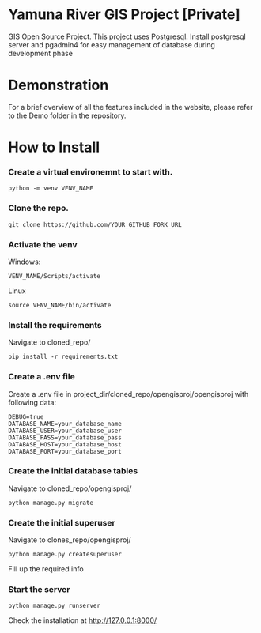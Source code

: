 ﻿# Yamuna River GIS Project [Private]
GIS Open Source Project.
This project uses Postgresql. Install postgresql server and pgadmin4 for easy
management of database during development phase

# Demonstration
For a brief overview of all the features included in the website, please refer to the Demo folder in the repository.   

# How to Install

### Create a virtual environemnt to start with.
```
python -m venv VENV_NAME
```

### Clone the repo.
```
git clone https://github.com/YOUR_GITHUB_FORK_URL
```

### Activate the venv
Windows:
```
VENV_NAME/Scripts/activate
```
Linux
```
source VENV_NAME/bin/activate
```
### Install the requirements
Navigate to cloned_repo/
```
pip install -r requirements.txt
```
### Create a .env file
Create a .env file in project_dir/cloned_repo/opengisproj/opengisproj with
following data:
```
DEBUG=true
DATABASE_NAME=your_database_name
DATABASE_USER=your_database_user
DATABASE_PASS=your_database_pass
DATABASE_HOST=your_database_host
DATABASE_PORT=your_database_port
```

### Create the initial database tables
Navigate to cloned_repo/opengisproj/
```
python manage.py migrate
```

### Create the initial superuser
Navigate to clones_repo/opengisproj/
```
python manage.py createsuperuser
```
Fill up the required info

### Start the server
```
python manage.py runserver
```

Check the installation at http://127.0.0.1:8000/

